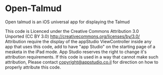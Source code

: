 Open-Talmud
===========

Open talmud is an iOS universal app for displaying the Talmud

This code is Licenced under the Creative Commons Attribution 3.0 Unported (CC BY 3.0) http://creativecommons.org/licenses/by/3.0/
Attribution require the display of the appStudio ViewController inside any app that uses this code, add to have "app Studio" on the starting page of a mesketa in the iPad mode.
App Studio reserves the right to change it's attribution requirements.
If this code is used in a way that cannot make such attribution, Please contact copyright@appstudio.co.il for direction on how to properly attribute this code.

